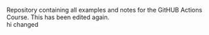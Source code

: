 Repository containing all examples and notes for the GitHUB Actions Course. This has been edited again.  
hi changed 
